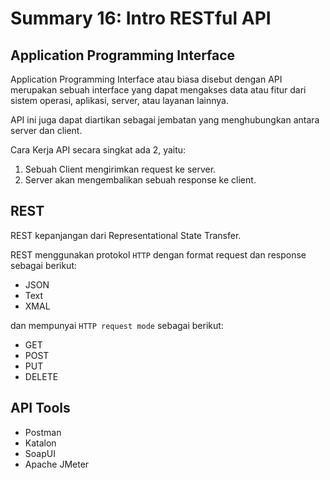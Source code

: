 # Summary 16: Intro RESTful API
## Application Programming Interface 
Application Programming Interface  atau biasa disebut dengan API merupakan 
sebuah interface yang dapat mengakses data atau fitur dari sistem operasi,
aplikasi, server, atau layanan lainnya.

API ini juga dapat diartikan sebagai jembatan yang menghubungkan antara server 
dan client.

Cara Kerja API secara singkat ada 2, yaitu:
1. Sebuah Client mengirimkan request ke server.
2. Server akan mengembalikan sebuah response ke client.

## REST
REST kepanjangan dari Representational State Transfer.

REST menggunakan protokol `HTTP` dengan format request dan response sebagai berikut:
- JSON
- Text
- XMAL

dan mempunyai `HTTP request mode` sebagai berikut:
- GET 
- POST
- PUT
- DELETE

## API Tools
- Postman
- Katalon
- SoapUI
- Apache JMeter